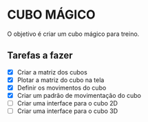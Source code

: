 # CUBO MÁGICO

O objetivo é criar um cubo mágico para treino.

## Tarefas a fazer 

- [x] Criar a matriz dos cubos 
- [x] Plotar a matriz do cubo na tela 
- [x] Definir os movimentos do cubo  
- [x] Criar um padrão de movimentação do cubo 
- [ ] Criar uma interface para o cubo 2D
- [ ] Criar uma interface para o cubo 3D